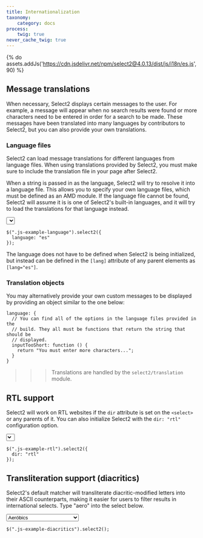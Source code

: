 ```yaml
---
title: Internationalization
taxonomy:
    category: docs
process:
    twig: true
never_cache_twig: true
---
```


{% do assets.addJs('https://cdn.jsdelivr.net/npm/select2@4.0.13/dist/js/i18n/es.js', 90) %}

## Message translations

When necessary, Select2 displays certain messages to the user. For example, a message will appear when no search results were found or more characters need to be entered in order for a search to be made. These messages have been translated into many languages by contributors to Select2, but you can also provide your own translations.

### Language files

Select2 can load message translations for different languages from language files. When using translations provided by Select2, you must make sure to include the translation file in your page after Select2.

When a string is passed in as the language, Select2 will try to resolve it into a language file. This allows you to specify your own language files, which must be defined as an AMD module. If the language file cannot be found, Select2 will assume it is is one of Select2's built-in languages, and it will try to load the translations for that language instead.

<div class="s2-example">
    <p>
      <select class="js-example-language js-states form-control">
      </select>
    </p>
</div>

```
$(".js-example-language").select2({
  language: "es"
});
```

<script type="text/javascript">
    $(".js-example-language").select2({
      language: "es"
    });
</script>

The language does not have to be defined when Select2 is being initialized, but instead can be defined in the `[lang]` attribute of any parent elements as `[lang="es"]`.

### Translation objects

You may alternatively provide your own custom messages to be displayed by providing an object similar to the one below:

```
language: {
  // You can find all of the options in the language files provided in the
  // build. They all must be functions that return the string that should be
  // displayed.
  inputTooShort: function () {
    return "You must enter more characters...";
  }
}
```

> > > Translations are handled by the `select2/translation` module.

## RTL support

Select2 will work on RTL websites if the `dir` attribute is set on the `<select>` or any parents of it. You can also initialize Select2 with the `dir: "rtl"` configuration option.

<div class="s2-example">
    <p>
      <select class="js-example-rtl js-states form-control" dir="rtl"></select>
    </p>
</div>

```
$(".js-example-rtl").select2({
  dir: "rtl"
});
```

<script type="text/javascript">
    $(".js-example-rtl").select2({
      dir: "rtl"
    });
</script>

## Transliteration support (diacritics)

Select2's default matcher will transliterate diacritic-modified letters into their ASCII counterparts, making it easier for users to filter results in international selects. Type "aero" into the select below.

<div class="s2-example">
  <p>
    <select class="js-example-diacritics form-control">
      <option>Aeróbics</option>
      <option>Aeróbics en Agua</option>
      <option>Aerografía</option>
      <option>Aeromodelaje</option>
      <option>Águilas</option>
      <option>Ajedrez</option>
      <option>Ala Delta</option>
      <option>Álbumes de Música</option>
      <option>Alusivos</option>
      <option>Análisis de Escritura a Mano</option>
    </select>
  </p>
</div>

```
$(".js-example-diacritics").select2();
```

<script type="text/javascript">
    $(".js-example-diacritics").select2();
</script>
